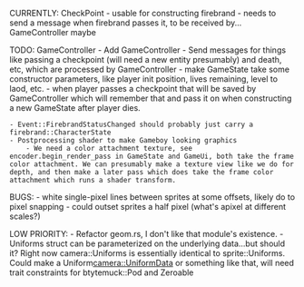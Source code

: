 CURRENTLY:
    CheckPoint
        - usable for constructing firebrand
        - needs to send a message when firebrand passes it, to be received by... GameController maybe

TODO:
    GameController
        - Add GameController
        - Send messages for things like passing a checkpoint (will need a new entity presumably) and death, etc, which are processed by GameController
        - make GameState take some constructor parameters, like player init position, lives remaining, level to laod, etc.
        - when player passes a checkpoint that will be saved by GameController which will remember that and pass it on when constructing a new GameState after player dies.

    - Event::FirebrandStatusChanged should probably just carry a firebrand::CharacterState
    - Postprocessing shader to make Gameboy looking graphics
        - We need a color attachment texture, see  encoder.begin_render_pass in GameState and GameUi, both take the frame color attachment. We can presumably make a texture view like we do for depth, and then make a later pass which does take the frame color attachment which runs a shader transform.

BUGS:
    - white single-pixel lines between sprites at some offsets, likely do to pixel snapping
        - could outset sprites a half pixel (what's apixel at different scales?)

LOW PRIORITY:
    - Refactor geom.rs, I don't like that module's existence.
    - Uniforms struct can be parameterized on the underlying data...but should it? Right now camera::Uniforms is essentially identical to sprite::Uniforms. Could make a Uniform<camera::UniformData> or something like that, will need trait constraints for btytemuck::Pod and Zeroable
